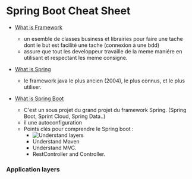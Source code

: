 # Spring Boot Cheat Sheet
- [What is Framework](framework)
    - un esemble de classes business et librairies pour faire une tache dont le but est facilité une tache (connexion à une bdd)
    - assure que tout les developpeur travaille de la meme maniére en utilisant et respectant les meme consigne. 

- [What is Spring](framework)
    - le framework java le plus ancien (2004), le plus connus, et le plus utiliser. 

- [What is Spring Boot](framework)
    - C'est un sous projet du grand projet du framework Spring. (Spring Boot, Sprint Cloud, Spring Data..)
    - il une autoconfiguration 
    - Points clés pour comprendre le Spring boot : 
        - ![Understand layers](###Application-layers) 
        - Understand Maven 
        - Understand MVC.
        - RestController and Controller.

### Application layers
